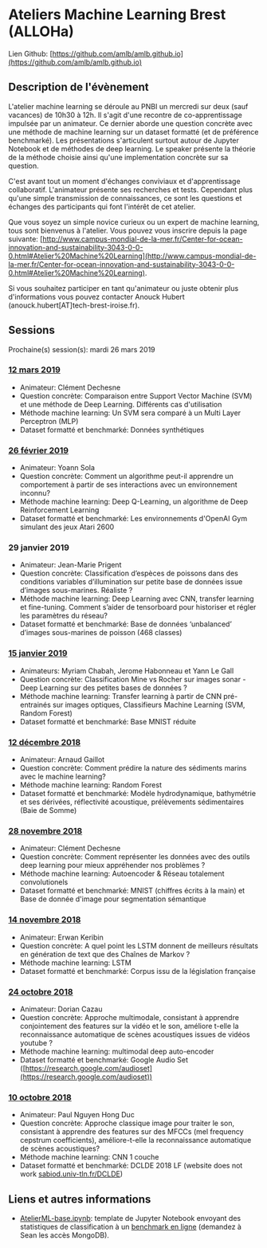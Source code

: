 # Ateliers Machine Learning Brest (ALLOHa)
Lien Github: [https://github.com/amlb/amlb.github.io](https://github.com/amlb/amlb.github.io)

## Description de l'évènement

L'atelier machine learning se déroule au PNBI un mercredi sur deux (sauf vacances) de 10h30 à 12h. Il s'agit d'une recontre de co-apprentissage impulsée par un animateur. Ce dernier aborde une question concrète avec une méthode de machine learning sur un dataset formatté (et de préférence benchmarké). Les présentations s'articulent surtout autour de Jupyter Notebook et de méthodes de deep learning. Le speaker présente la théorie de la méthode choisie ainsi qu'une implementation concrète sur sa question.

C'est avant tout un moment d'échanges conviviaux et d'apprentissage collaboratif. L'animateur présente ses recherches et tests. Cependant plus qu'une simple transmission de connaissances, ce sont les questions et échanges des participants qui font l'intérêt de cet atelier.

Que vous soyez un simple novice curieux ou un expert de machine learning, tous sont bienvenus à l'atelier. Vous pouvez vous inscrire depuis la page suivante: [http://www.campus-mondial-de-la-mer.fr/Center-for-ocean-innovation-and-sustainability-3043-0-0-0.html#Atelier%20Machine%20Learning](http://www.campus-mondial-de-la-mer.fr/Center-for-ocean-innovation-and-sustainability-3043-0-0-0.html#Atelier%20Machine%20Learning).

Si vous souhaitez participer en tant qu'animateur ou juste obtenir plus d'informations vous pouvez contacter Anouck Hubert (anouck.hubert\[AT\]tech-brest-iroise.fr).

## Sessions

Prochaine(s) session(s): mardi 26 mars 2019

### [12 mars 2019](/2019-03-12_SVM)
- Animateur: Clément Dechesne
- Question concrète: Comparaison entre Support Vector Machine (SVM) et une méthode de Deep Learning. Différents cas d'utilisation
- Méthode machine learning: Un SVM sera comparé à un Multi Layer Perceptron (MLP)
- Dataset formatté et benchmarké: Données synthétiques

### [26 février 2019](/2019-02-26_ReinforcementLearning)
- Animateur: Yoann Sola
- Question concrète: Comment un algorithme peut-il apprendre un comportement à partir de ses interactions avec un environnement inconnu?
- Méthode machine learning: Deep Q-Learning, un algorithme de Deep Reinforcement Learning
- Dataset formatté et benchmarké: Les environnements d'OpenAI Gym simulant des jeux Atari 2600

### 29 janvier 2019
- Animateur: Jean-Marie Prigent
- Question concrète: Classification d’espèces de poissons dans des conditions variables d’illumination sur petite base de données issue d’images sous-marines. Réaliste ?
- Méthode machine learning: Deep Learning avec CNN, transfer learning et fine-tuning. Comment s’aider de tensorboard pour historiser et régler les paramètres du réseau?
- Dataset formatté et benchmarké: Base de données ‘unbalanced’ d’images sous-marines de poisson (468 classes)

### [15 janvier 2019](/2019-01-15_MNIST_TransferLearning)
- Animateurs: Myriam Chabah, Jerome Habonneau et Yann Le Gall
- Question concrète: Classification Mine vs Rocher sur images sonar - Deep Learning sur des petites bases de données ?
- Méthode machine learning: Transfer learning à partir de CNN pré-entrainés sur images optiques, Classifieurs Machine Learning (SVM, Random Forest)
- Dataset formatté et benchmarké: Base MNIST réduite

### [12 décembre 2018](/2018-12-12_RandomForests)
- Animateur: Arnaud Gaillot
- Question concrète: Comment prédire la nature des sédiments marins avec le machine learning?
- Méthode machine learning: Random Forest
- Dataset formatté et benchmarké: Modèle hydrodynamique, bathymétrie et ses dérivées, réflectivité acoustique, prélèvements sédimentaires (Baie de Somme)

### [28 novembre 2018](/2018-11-28_Outils_deep_learning)
- Animateur: Clément Dechesne
- Question concrète: Comment représenter les données avec des outils deep learning pour mieux appréhender nos problèmes ?
- Méthode machine learning: Autoencoder & Réseau totalement convolutionels
- Dataset formatté et benchmarké: MNIST (chiffres écrits à la main) et Base de donnée d'image pour segmentation sémantique

### [14 novembre 2018](/2018-11-14_LSTM_legifrance)
- Animateur: Erwan Keribin
- Question concrète: A quel point les LSTM donnent de meilleurs résultats en génération de text que des Chaînes de Markov ?
- Méthode machine learning: LSTM
- Dataset formatté et benchmarké: Corpus issu de la législation française

### [24 octobre 2018](/2018-10-24_LSTM-CNN_GoogleAudioSet)
- Animateur: Dorian Cazau
- Question concrète: Approche multimodale, consistant à apprendre conjointement des features sur la vidéo et le son, améliore t-elle la reconnaissance automatique de scènes acoustiques issues de vidéos youtube ?
- Méthode machine learning: multimodal deep auto-encoder
- Dataset formatté et benchmarké: Google Audio Set ([https://research.google.com/audioset](https://research.google.com/audioset))

### [10 octobre 2018](/2018-10-10_CNN_Whales)
- Animateur: Paul Nguyen Hong Duc
- Question concrète: Approche classique image pour traiter le son, consistant à apprendre des features sur des MFCCs (mel frequency cepstrum coefficients), améliore-t-elle la reconnaissance automatique de scènes acoustiques?
- Méthode machine learning: CNN 1 couche
- Dataset formatté et benchmarké: DCLDE 2018 LF (website does not work [sabiod.univ-tln.fr/DCLDE](sabiod.univ-tln.fr/DCLDE))

## Liens et autres informations
- [AtelierML-base.ipynb](https://github.com/amlb/amlb.github.io/blob/master/Extra/AtelierML-base.ipynb): template de Jupyter Notebook envoyant des statistiques de classification à un [benchmark en ligne](https://stok.shinyapps.io/aml_shiny) (demandez à Sean les accès MongoDB).
